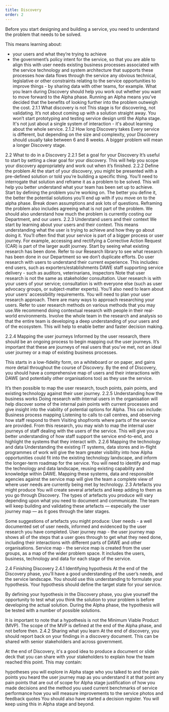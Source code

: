 ```yaml
---
title: Discovery
order: 2
---
```


Before you start designing and building a service, you need to understand the problem that needs to be solved.

This means learning about:
- your users and what they’re trying to achieve
- the government’s policy intent for the service, so that you are able to align this with user needs
existing business processes associated with the service
technology and system architecture that supports these processes
how data flows through the service
any obvious technical, legislative or other constraints relating to the service
opportunities to improve things - by sharing data with other teams, for example.
What you learn during Discovery should help you work out whether you want to move forward to the Alpha phase. Running an Alpha means you’ve decided that the benefits of looking further into the problem outweigh the cost.
2.1.1 What discovery is not
This stage is for discovering, not validating. It’s not about coming up with a solution straight away.
You won’t start prototyping and testing service design until the Alpha stage.
It's not just about a single system of interaction - it's about learning about the whole service.
2.1.2 How long Discovery takes
Every service is different, but depending on the size and complexity, your Discovery should usually take between 6 and 8 weeks. A bigger problem will mean a longer Discovery stage.

2.2 What to do in a Discovery
2.2.1 Set a goal for your Discovery
It’s useful to start by setting a clear goal for your discovery. This will help you scope your discovery appropriately and work out when it’s finished.
2.2.2 Define the problem
At the start of your discovery, you might be presented with a pre-defined solution or told you’re building a specific thing. You’ll need to interrogate that solution and reframe it as a problem to be solved. This will help you better understand what your team has been set up to achieve.
Start by defining the problem you’re working on. The better you define it, the better the potential solutions you’ll end up with if you move on to the alpha phase.
Break down assumptions and ask lots of questions. Reframing the problem also includes agreeing what is not part of the problem.
We should also understand how much the problem is currently costing our Department, and our users.
2.2.3 Understand users and their context
We start by learning about your users and their context. This means understanding what the user is trying to achieve and how they go about doing it. You’ll often find that your service is part of a  bigger process or user journey. For example, accessing and rectifying a Corrective Action Request (CAR) is part of the larger audit journey.
Start by seeing what existing research has been done. Refer to our Research library to see what research has been done in our Department so we don’t duplicate efforts.
Do user research with users to understand their current experience. This includes:
end users, such as exporters/establishments
DAWE staff supporting service delivery - such as auditors, veterinarians, inspectors
Note that user research is not the same as stakeholder consultation. User research is with your users of your service; consultation is with everyone else (such as user advocacy groups, or subject-matter experts).
You’ll also need to learn about your users’ accessibility requirements.
You will need to plan your user research approach. There are many ways to approach researching your users. Refer to user research methods on various methods that you may use.We recommend doing contextual research with people in their real-world environments.
Involve the whole team in the research and analysis so that the entire team is developing a deep understanding of your users and of the ecosystem. This will help to enable better and faster decision making.

2.2.4 Mapping the user journeys
Informed by the user research, there should be an ongoing process to begin mapping out the user journeys. It’s important that these are journeys of real users that you’ve met, not an ideal user journey or a map of existing business processes.

This starts in a low-fidelity form, on a whiteboard or on paper, and gains more detail throughout the course of Discovery. By the end of Discovery, you should have a comprehensive map of users and their interactions with DAWE (and potentially other organisations too) as they use the service.

It’s then possible to map the user research, touch points, pain points, and existing technology against their user journey.
2.2.5 Understanding how the business works
Doing research with internal users in the organisation will help discover some of the internal pain points with current processes and give insight into the viability of potential options for Alpha.
This can include:
Business process mapping
Listening to calls to call centres, and observing how staff respond to them
Visiting shopfronts where parts of the service are provided.
From this research, you may wish to map the internal user journeys of staff dealing with the users of the service. This will give you a better understanding of how staff support the service end-to-end, and highlight the systems that they interact with.
2.2.6 Mapping the technology and data
Understanding the existing IT systems, data stores and in-flight programmes of work will give the team greater visibility into how Alpha opportunities could fit into the existing technology landscape, and inform the longer-term roadmap for the service.
You will need to identify and map the technology and data landscape, reusing existing capability and knowledge within DAWE.
Mapping these systems, data and responsible agencies against the service map will give the team a complete view of where user needs are currently being met by technology.
2.3 Artefacts you might produce
You will create several artefacts and keep adding to them as you go through Discovery. The types of artefacts you produce will vary depending upon what you need to document and communicate. The team will keep building and validating these artefacts — especially the user journey map — as it goes through the later stages.

Some suggestions of artefacts you might produce:
User needs - a well documented set of user needs, informed and evidenced by the user research you have completed.
User journey map - the user journey map shows all of the steps that a user goes through to get what they need done, including their interactions with different parts of DAWE and other organisations.
Service map - the service map is created from the user groups, as a map of the wider problem space. It includes the users, business, technology and data for each stage of the service.

2.4 Finishing Discovery
2.4.1 Identifying hypothesis
At the end of the Discovery phase, you’ll have a good understanding of the user’s needs, and the service landscape. You should use this understanding to formulate your hypothesis. Your hypothesis should define the target state for your service.

By defining your hypothesis in the Discovery phase, you give yourself the opportunity to test what you think the solution to your problem is before developing the actual solution. During the Alpha phase, the hypothesis will be tested with a number of possible solutions.

It is important to note that a hypothesis is not the Minimum Viable Product (MVP). The scope of the MVP is defined at the end of the Alpha phase, and not before then.
2.4.2 Sharing what you learn
At the end of discovery, you should report back on your findings in a discovery document. This can be shared with senior stakeholders and across government.

At the end of Discovery, it's a good idea to produce a document or slide deck that you can share with your stakeholders to explain how the team reached this point. This may contain:

hypotheses you will explore in Alpha stage
who you talked to and the pain points you heard
the user journey map as you understand it at that point
any pain points that are out of scope for Alpha stage
justification of how you made decisions and the method you used
current benchmarks of service performance
how you will measure improvements to the service
photos and feedback quotes
You should also have started a decision register. You will keep using this in Alpha stage and beyond.
